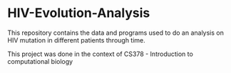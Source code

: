 # HIV-Evolution-Analysis

This repository contains the data and programs used to do an analysis on HIV mutation in different patients through time.

This project was done in the context of CS378 - Introduction to computational biology